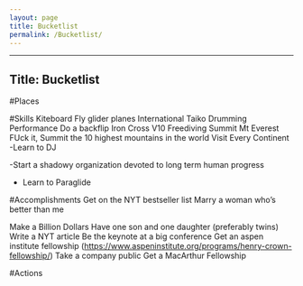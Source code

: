 ```yaml
---
layout: page
title: Bucketlist
permalink: /Bucketlist/
---
```

---
Title: Bucketlist
---

#Places


#Skills
Kiteboard
Fly glider planes
International Taiko Drumming Performance
Do a backflip
Iron Cross
V10
Freediving
Summit Mt Everest
FUck it, Summit the 10 highest mountains in the world
Visit Every Continent
-Learn to DJ

-Start a shadowy organization devoted to long term human progress

- Learn to Paraglide


#Accomplishments
Get on the NYT bestseller list
Marry a woman who’s better than me

Make a Billion Dollars
Have one son and one daughter (preferably twins)
Write a NYT article
Be the keynote at a big conference
Get an aspen institute fellowship (https://www.aspeninstitute.org/programs/henry-crown-fellowship/)
Take a company public
Get a MacArthur Fellowship


#Actions


